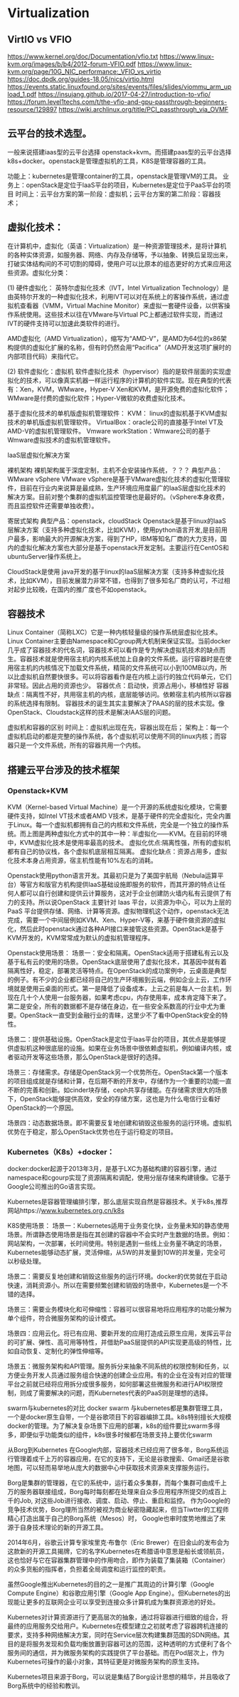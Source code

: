 # Virtualization

## VirtIO vs VFIO
https://www.kernel.org/doc/Documentation/vfio.txt
https://www.linux-kvm.org/images/b/b4/2012-forum-VFIO.pdf
https://www.linux-kvm.org/page/10G_NIC_performance:_VFIO_vs_virtio
https://doc.dpdk.org/guides-18.05/nics/virtio.html
https://events.static.linuxfound.org/sites/events/files/slides/viommu_arm_upload_1.pdf
https://insujang.github.io/2017-04-27/introduction-to-vfio/
https://forum.level1techs.com/t/the-vfio-and-gpu-passthrough-beginners-resource/129897
https://wiki.archlinux.org/title/PCI_passthrough_via_OVMF

## 云平台的技术选型。
一般来说搭建iaas型的云平台选择 openstack+kvm。而搭建paas型的云平台选择k8s+docker。openstack是管理虚拟机的工具，K8S是管理容器的工具。

功能上：kubernetes是管理container的工具，openstack是管理VM的工具。
业务上：openStack是定位于laaS平台的项目，Kubernetes是定位于PaaS平台的项目
时间上：云平台方案的第一阶段：虚拟机；云平台方案的第二阶段：容器技术；

## 虚拟化技术：
在计算机中，虚拟化（英语：Virtualization）是一种资源管理技术，是将计算机的各种实体资源，如服务器、网络、内存及存储等，予以抽象、转换后呈现出来，打破实体结构间的不可切割的障碍，使用户可以比原本的组态更好的方式来应用这些资源。虚拟化分类：

(1) 硬件虚拟化：
英特尔虚拟化技术（IVT，Intel Virtualization Technology）是由英特尔开发的一种虚拟化技术，利用IVT可以对在系统上的客操作系统，通过虚拟机查看器（VMM，Virtual Machine Monitor）来虚拟一套硬件设备，以供客操作系统使用。这些技术以往在VMware与Virtual PC上都通过软件实现，而通过IVT的硬件支持可以加速此类软件的进行。

AMD虚拟化（AMD Virtualization），缩写为“AMD-V”，是AMD为64位的x86架构提供的虚拟化扩展的名称，但有时仍然会用“Pacifica”（AMD开发这项扩展时的内部项目代码）来指代它。

(2) 软件虚拟化：虚拟机
软件虚拟化技术（hypervisor）指的是软件层面的实现虚拟化的技术，可以像真实机器一样运行程序的计算机的软件实现。现在典型的代表有：Xen，KVM，WMware，Hyper-V
Xen和KVM，是开源免费的虚拟化软件；WMware是付费的虚拟化软件；Hyper-V微软的收费虚拟化技术。

基于虚拟化技术的单机版虚拟机管理软件：
KVM： linux的虚拟机基于KVM虚拟技术的单机版虚拟机管理软件。
VirtualBox：oracle公司的直接基于Intel VT及AMD-V的虚拟机管理软件。
Vmware workStation：Wmware公司的基于Wmware虚拟技术的虚拟机管理软件。

IaaS层虚拟化解决方案

裸机架构
裸机架构属于深度定制，主机不会安装操作系统，？？？
典型产品：WMware vSphere
VMware vSphere是基于VMware虚拟化技术的虚拟化管理软件，目前在行业内来说算是最成熟，生产环境应用度最广的IaaS层虚拟化技术的解决方案。目前对整个集群的虚拟机监控管理也是最好的。（vSphere本身收费，而且监控软件还需要单独收费）。

寄居式架构
典型产品：openstack，cloudStack
Openstack是基于linux的IaaS层解决方案（支持多种虚拟化技术，比如KVM），使用python语言开发,是目前用户最多，影响最大的开源解决方案，得到了HP，IBM等知名厂商的大力支持，国内的虚拟化解决方案也大部分是基于openstack开发定制。主要运行在CentOS和ubuntuServer操作系统上。

CloudStack是使用 java开发的基于linux的IaaS层解决方案（支持多种虚拟化技术，比如KVM），目前发展潜力非常不错，也得到了很多知名厂商的认可，不过相对起步比较晚，在国内的推广度也不如openstack。

## 容器技术
Linux Container（简称LXC）它是一种内核轻量级的操作系统层虚拟化技术。Linux Container主要由Namespace和Cgroup两大机制来保证实现。当前docker几乎成了容器技术的代名词，容器技术可以看作是专为解决虚拟机技术的缺点而生。容器技术就是使用宿主机的内核系统加上自身的文件系统。运行容器时是在使用宿主机的内核情况下加载文件系统，精简的文件系统可以小到100MB以内，所以比虚拟机自然要快很多。可以将容器看作是在内核上运行的独立代码单元，它们非常轻。因此占用的资源也少。
容器优点：启动快，资源占用小，移植性好
容器缺点：隔离性不好，共用宿主机的内核，底层能够访问。依赖宿主机内核所以容器的系统选择有限制。
容器技术的诞生其实主要解决了PAAS的层的技术实现。像OpenStack、Cloudstack这样的技术是解决IAAS层的问题。

虚拟机和容器的区别
时间上：虚拟机出现在先，容器出现在后；
架构上：每一个虚拟机启动的都是完整的操作系统，各个虚拟机可以使用不同的linux内核；而容器只是一个文件系统，所有的容器共用一个内核。

## 搭建云平台涉及的技术框架
### Openstack+KVM
KVM（Kernel-based Virtual Machine）是一个开源的系统虚拟化模块，它需要硬件支持，如Intel VT技术或者AMD V技术，是基于硬件的完全虚拟化，完全内置于Linux。每一个虚拟机都拥有自己的内核和文件系统，完全是一个独立的操作系统。而上图是两种虚拟化方式中的其中一种：半虚拟化——KVM。在目前的环境中，KVM虚拟化技术是使用率最高的技术。
虚拟化优点:隔离性强，所有的虚拟机都有自己的协议栈，各个虚拟机底层相互隔离。
虚拟化缺点：资源占用多，虚拟化技术本身占用资源，宿主机性能有10%左右的消耗。

Openstack使用python语言开发。其最初只是为了美国宇航局（Nebula运算平台）等官方和版官方机构提供IaaS基础设施即服务的软件，而其开源的特点让任何人都可以自行创建和提供云计算服务，这对于企业创建防火墙内私有云提供了有力的支持。所以说OpenStack 主要针对 Iaas 平台，以资源为中心，可以为上层的 PaaS 平台提供存储、网络、计算等资源。虚拟物理机这个动作，openstack无法完成，需要一个中间层例如KVM、Xen、Hyper-V等，来基于硬件做资源的虚拟化，然后此时openstack通过各种API接口来接管这些资源。OpenStack是基于KVM开发的，KVM常常成为默认的虚拟机管理程序。

Openstack使用场景：
场景一：安全和隔离。OpenStack适用于搭建私有云以及基于私有云的使用的场景。OpenStack底层使用了虚拟化技术，其基因中就有着隔离性好，稳定，部署灵活等特点。在OpenStack的成功案例中，云桌面是典型的例子。有不少的企业都已经将自己的生产环境搬到云端，例如企业上云，工作环境就是使用云桌面的形式。第一是降低了设备成本，上云之前是每人一台主机，到现在几十个人使用一台服务器，如果考虑cpu，内存使用率，成本肯定降下来了。第二是安全，所有的数据都不是存储在身边，在一些安全系数高的行业中尤为重要。OpenStack一直受到金融行业的青睐，这里少不了看中OpenStack安全的特性。

场景二：提供基础设施。OpenStack是定位于laas平台的项目，其优点是能够提供虚拟机这种很底层的设施。如果在业务场景中很依赖虚拟机，例如编译内核，或者驱动开发等这些场景，那么OpenStack是很好的选择。

场景三：存储需求。存储是OpenStack另一个优势所在。OpenStack第一个版本的项目组成就是存储和计算，在后期不断的开发中，存储作为一个重要的功能一直不断的完善和创新。如cinder块存储，ceph共享存储能。在存储需求很大的场景下，OpenStack能够提供高效，安全的存储方案，这也是为什么电信行业看好OpenStack的一个原因。

场景四：动态数据场景。即不需要反复地创建和销毁这些服务的运行环境。虚拟机优势在于稳定，那么OpenStack优势也在于运行稳定的项目。

### Kubernetes（K8s）+docker：
docker:docker起源于2013年3月，是基于LXC为基础构建的容器引擎，通过namespace和cgourp实现了资源隔离和调配，使用分层存储来构建镜像。它基于Google公司推出的Go语言实现。

Kubernetes是容器管理编排引擎，那么底层实现自然是容器技术。关于k8s,推荐网站https://www.kubernetes.org.cn/k8s

K8S使用场景：
场景一：Kubernetes适用于业务变化快，业务量未知的静态使用场景。所谓静态使用场景是指在其创建的容器中不会实时产生数据的场景。例如：网站架构，一次部署，长时间使用。特别是遇到一些线上业务量不确定的场景，Kubernetes能够动态扩展，灵活伸缩，从5W的并发量到10W的并发量，完全可以秒级处理。

场景二：需要反复地创建和销毁这些服务的运行环境。docker的优势就在于启动快速，消耗资源小。所以在需要频繁创建和销毁的场景中，Kubernetes是一个不错的选择。

场景三：需要业务模块化和可伸缩性：容器可以很容易地将应用程序的功能分解为单个组件，符合微服务架构的设计模式。

场景四：应用云化。将已有应用、要新开发的应用打造成云原生应用，发挥云平台的可扩展、弹性、高可用等特性，并借助PaaS层提供的API实现更高级的特性，比如自动恢复、定制化的弹性伸缩等。

场景五：微服务架构和API管理。服务拆分来抽象不同系统的权限控制和任务，以方便业务开发人员通过服务组合快速的创建企业应用。有的企业在没有对应的管理平台之前就已经将应用拆分成很多服务，如何部署这些微服务和进行API权限控制，则成了需要解决的问题，而Kubernetes代表的PaaS则是理想的选择。

swarm与kubernetes的对比
docker swarm 与kubernetes都是集群管理工具，一个是docker原生自带，一个是谷歌项目下的容器编排工具。k8s特别擅长大规模docker的管理。为了解决复杂场景下应用的部署，k8s的组件要比swarm多得多，即便似乎功能类似的组件，k8s很多时候都在场景支持上要优化swarm

从Borg到Kubernetes
在Google内部，容器技术已经应用了很多年，Borg系统运行管理着成千上万的容器应用，在它的支持下，无论是谷歌搜索、Gmail还是谷歌地图，可以轻而易举地从庞大的数据中心中获取技术资源来支撑服务运行。

Borg是集群的管理器，在它的系统中，运行着众多集群，而每个集群可由成千上万的服务器联接组成，Borg每时每刻都在处理来自众多应用程序所提交的成百上千的Job, 对这些Job进行接收、调度、启动、停止、重启和监控。
作为Google的竞争技术优势，Borg理所当然的被视为商业秘密隐藏起来，但当Tiwtter的工程师精心打造出属于自己的Borg系统（Mesos）时， Google也审时度势地推出了来源于自身技术理论的新的开源工具。

2014年6月，谷歌云计算专家埃里克·布鲁尔（Eric Brewer）在旧金山的发布会为这款新的开源工具揭牌，它的名字Kubernetes在希腊语中意思是船长或领航员，这也恰好与它在容器集群管理中的作用吻合，即作为装载了集装箱（Container）的众多货船的指挥者，负担着全局调度和运行监控的职责。

虽然Google推出Kubernetes的目的之一是推广其周边的计算引擎（Google Compute Engine）和谷歌应用引擎（Google App Engine）。但Kubernetes的出现能让更多的互联网企业可以享受到连接众多计算机成为集群资源池的好处。

Kubernetes对计算资源进行了更高层次的抽象，通过将容器进行细致的组合，将最终的应用服务交给用户。Kubernetes在模型建立之初就考虑了容器跨机连接的要求，支持多种网络解决方案，同时在Service层次构建集群范围的SDN网络。其目的是将服务发现和负载均衡放置到容器可达的范围，这种透明的方式便利了各个服务间的通信，并为微服务架构的实践提供了平台基础。而在Pod层次上，作为Kubernetes可操作的最小对象，其特征更是对微服务架构的原生支持。

Kubernetes项目来源于Borg，可以说是集结了Borg设计思想的精华，并且吸收了Borg系统中的经验和教训。
